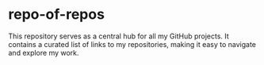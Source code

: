 # repo-of-repos
This repository serves as a central hub for all my GitHub projects. It contains a curated list of links to my repositories, making it easy to navigate and explore my work.
